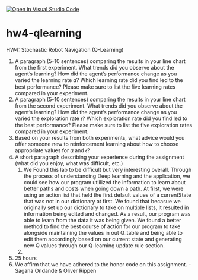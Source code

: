 [![Open in Visual Studio Code](https://classroom.github.com/assets/open-in-vscode-f059dc9a6f8d3a56e377f745f24479a46679e63a5d9fe6f495e02850cd0d8118.svg)](https://classroom.github.com/online_ide?assignment_repo_id=6597221&assignment_repo_type=AssignmentRepo)
# hw4-qlearning
HW4: Stochastic Robot Navigation (Q-Learning)

1. A paragraph (5-10 sentences) comparing the results in your line chart from the first experiment. What trends did you observe about the agent’s learning? How did the agent’s performance change as you varied the learning rate 𝛼? Which learning rate did you find led to the best performance? Please make sure to list the five learning rates compared in your experiment.
2. A paragraph (5-10 sentences) comparing the results in your line chart from the second experiment. What trends did you observe about the agent’s learning? How did the agent’s performance change as you varied the exploration rate 𝜖? Which exploration rate did you find led to the best performance? Please make sure to list the five exploration rates compared in your experiment.
3. Based on your results from both experiments, what advice would you offer someone new to reinforcement learning about how to choose appropriate values for 𝛼 and 𝜖?
4. A short paragraph describing your experience during the assignment (what did you enjoy, what was difficult, etc.)
   1. We Found this lab to be difficult but very interesting overall. Through the process of understanding Deep learning and the application, we could see how our program utiilized the information to learn about better paths 
      and costs when going down a path. At first, we were using an action list that held the first default values of a currentState that was not in our dictionary at first. We found that becasue we originally set up our 
      dictionary to take on multiple lists, it resulted in information being edited and changed. As a result, our program was able to learn from the data it was being given. We found a better method to find the best course of 
      action for our program to take alongside maintaining the values in out Q_table and being able to edit them accordingly based on our current state and generating new Q values through our Q-learning update rule section. 
   2. 
5. 25 hours 
6. We affirm that we have adhered to the honor code on this assignment. - Sagana Ondande & Oliver Rippen
